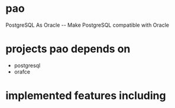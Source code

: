 # pao
PostgreSQL As Oracle  --  Make PostgreSQL compatible with Oracle


# projects pao depends on
* postgresql
* orafce

# implemented features including

